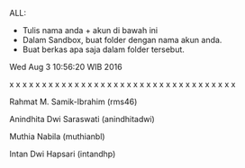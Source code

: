 ALL:
- Tulis nama anda + akun di bawah ini
- Dalam Sandbox, buat folder dengan nama akun anda.
- Buat berkas apa saja dalam folder tersebut.

Wed Aug  3 10:56:20 WIB 2016

x x x x x x x x x x x x x x x x x x x x x x x x x x x x x x x x x x x

Rahmat M. Samik-Ibrahim (rms46)

Anindhita Dwi Saraswati (anindhitadwi)

Muthia Nabila (muthianbl)

Intan Dwi Hapsari (intandhp)
